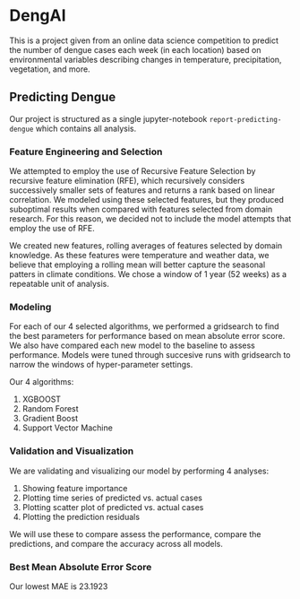 # DengAI
This is a project given from an online data science competition to predict the number of dengue cases each week (in each location) based on environmental variables describing changes in temperature, precipitation, vegetation, and more.

## Predicting Dengue

Our project is structured as a single jupyter-notebook `report-predicting-dengue` which contains all analysis. 

### Feature Engineering and Selection

We attempted to employ the use of Recursive Feature Selection by recursive feature elimination (RFE), which recursively considers successively smaller sets of features and returns a rank based on linear correlation. We modeled using these selected features, but they produced suboptimal results when compared with features selected from domain research. For this reason, we decided not to include the model attempts that employ the use of RFE.

We created new features, rolling averages of features selected by domain knowledge. As these features were temperature and weather data, we believe that employing a rolling mean will better capture the seasonal patters in climate conditions. We chose a window of 1 year (52 weeks) as a repeatable unit of analysis.

### Modeling

For each of our 4 selected algorithms, we performed a gridsearch to find the best parameters for performance based on mean absolute error score. We also have compared each new model to the baseline to assess performance. Models were tuned through succesive runs with gridsearch to narrow the windows of hyper-parameter settings.

Our 4 algorithms:
1) XGBOOST
2) Random Forest
3) Gradient Boost
4) Support Vector Machine

### Validation and Visualization

We are validating and visualizing our model by performing 4 analyses:

1) Showing feature importance
2) Plotting time series of predicted vs. actual cases
3) Plotting scatter plot of predicted vs. actual cases
4) Plotting the prediction residuals

We will use these to compare assess the performance, compare the predictions, and compare the accuracy across all models.

### Best Mean Absolute Error Score

Our lowest MAE is 23.1923